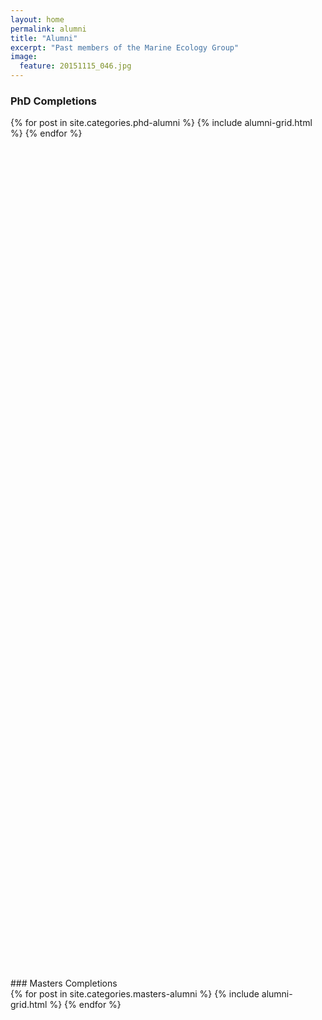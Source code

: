```yaml
---
layout: home
permalink: alumni
title: "Alumni"
excerpt: "Past members of the Marine Ecology Group"
image:
  feature: 20151115_046.jpg
---
```


### PhD Completions
<div class="tiles">
{% for post in site.categories.phd-alumni %}
	{% include alumni-grid.html %}
{% endfor %}
</div><!-- /.tiles -->
<br><br><br><br><br><br><br><br><br><br><br><br><br><br>
<br><br><br><br><br><br><br><br><br><br><br><br><br><br>
<br><br><br><br><br><br><br><br><br><br><br><br><br><br>
<br><br><br><br><br><br><br>
<br><br><br><br><br><br><br>
<br><br><br><br><br><br><br><br>
<br><br><br><br><br><br><br>
<br><br><br><br><br><br><br><br>
### Masters Completions
<div class="tiles">
{% for post in site.categories.masters-alumni %}
	{% include alumni-grid.html %}
{% endfor %}
</div><!-- /.tiles -->
<br><br><br><br><br><br><br><br><br><br><br><br><br><br><br><br>
<br><br><br><br><br><br><br><br><br><br><br><br><br><br><br><br>
<br><br><br><br><br><br><br><br><br><br><br><br><br><br><br><br>
<br><br><br><br><br><br><br><br><br><br><br><br><br><br><br><br>
<br><br><br><br><br><br><br>
<br><br><br><br><br><br><br><br><br><br><br><br><br><br><br><br><br><br><br><br><br><br><br><br><br><br><br><br><br><br><br><br>
<br><br><br><br><br><br><br><br><br><br><br><br><br><br><br><br><br><br><br><br><br><br><br><br><br><br><br><br><br><br><br><br><br><br>

### Honours Completions
<div class="tiles">
{% for post in site.categories.honours-alumni %}
	{% include alumni-grid.html %}
{% endfor %}
</div><!-- /.tiles -->
<br><br><br><br><br><br><br><br><br><br><br><br><br><br><br><br>
<br><br><br><br><br><br><br><br><br><br><br><br><br><br><br><br>


### Staff Alumni
<div class="tiles">
{% for post in site.categories.staff-alumni %}
	{% include alumni-grid.html %}
{% endfor %}
</div><!-- /.tiles -->
